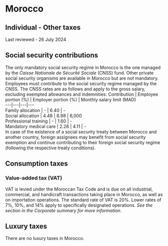 # Morocco
## Individual - Other taxes
Last reviewed - 26 July 2024
## Social security contributions
The only mandatory social security regime in Morocco is the one managed by the _Caisse Nationale de Sécurité Sociale_ (CNSS) fund.
Other private social security organisms are available in Morocco but are not mandatory.
Employees must contribute to the social security regime managed by the CNSS.
The CNSS rates are as follows and apply to the gross salary, excluding exempted allowances and indemnities:
Contribution | Employee portion (%) | Employer portion (%) | Monthly salary limit (MAD)  
---|---|---|---  
Family allocation | - | 6.40 | -  
Social allocation | 4.48 | 8.98 | 6,000  
Professional training | - | 1.60 | -  
Mandatory medical care | 2.26 | 4.11 | -  
In case of the existence of a social security treaty between Morocco and another country, foreign assignees may benefit from social security exemption and continue contributing to their foreign social security regime (following the respective treaty conditions).
## Consumption taxes
### Value-added tax (VAT)
VAT is levied under the Moroccan Tax Code and is due on all industrial, commercial, and handicraft transactions taking place in Morocco, as well as on importation operations.
The standard rate of VAT is 20%. Lower rates of 7%, 10%, and 14% apply to specifically designated operations. _See the section in the Corporate summary for more information_.
## Luxury taxes
There are no luxury taxes in Morocco.
